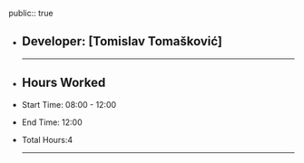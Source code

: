 public:: true

- ## Developer: [Tomislav Tomašković]
  
  ---
- ## Hours Worked
- Start Time: 08:00 - 12:00
- End Time: 12:00
- Total Hours:4
  
  ---
